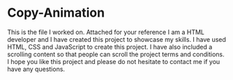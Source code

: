 # Copy-Animation
This is the file I worked on. Attached for your reference
I am a HTML developer and I have created this project to showcase my skills. I have used HTML, CSS and JavaScript to create this project.
I have also included a scrolling content so that people can scroll the project terms and conditions.
I hope you like this project and please do not hesitate to contact me if you have any questions.

